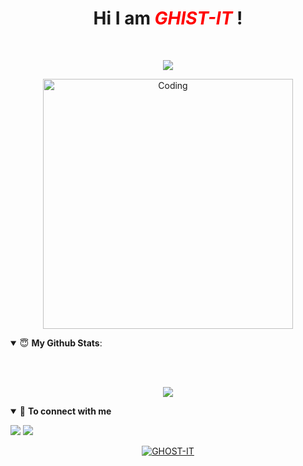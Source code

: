 <h1 align="center">Hi I am <span style="color:red"><i>GHIST-IT</i></span> ! </h1>
<br>
<p align="center">
  <img src="https://readme-typing-svg.herokuapp.com/?lines=root@kali:~/++whoami;Student;Security_Researcher;CTF_Player;Programmer&font=Fira%20Code&center=true&width=380&height=50">
</p>

<p align="center"><img align="center" alt="Coding" width="400" src="https://cdn.dribbble.com/users/1059583/screenshots/4171367/media/5c8264a20b247115b68e6c2f4c97d5e6.gif"></p>


<details open>
 <summary> 😇 <b>My Github Stats</b>: </summary>

<br></br>

<p align = "center">
  <img src = "https://github-readme-stats.vercel.app/api?username=KendalXploit&show_icons=true&include_all_commits=true&theme=chartreuse-dark&cache_seconds=3200">
 
</p>

</details>

<details open>
<summary>🤝 <b>To connect with me</b></summary>

<p align = "center">
 
[<img src = "https://img.shields.io/badge/youtube-Kendal%20Xploit-%23E4405F.svg?&style=for-the-badge&logo=youtube&logoColor=white">](https://youtube.com/@dcaytofficial)
[<img src = "https://img.shields.io/badge/github-GHOST%20IT-%23E4405F.svg?&style=for-the-badge&logo=github&logoColor=white">](https://github.com/MR.N43KS)

</p>

</details>

<p align="center">
<a href="https://github.com/KendalXploit"><img title="GHOST-IT" src="https://github-readme-stats.vercel.app/api/top-langs/?username=KendalXploit&layout=compact"></a>
</p>
